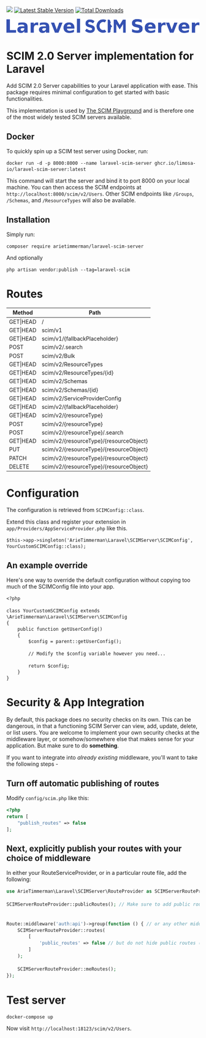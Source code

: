 
![](https://github.com/arietimmerman/laravel-scim-server/workflows/CI/badge.svg)
[![Latest Stable Version](https://poser.pugx.org/arietimmerman/laravel-scim-server/v/stable)](https://packagist.org/packages/arietimmerman/laravel-scim-server)
[![Total Downloads](https://poser.pugx.org/arietimmerman/laravel-scim-server/downloads)](https://packagist.org/packages/arietimmerman/laravel-scim-server)

![Logo of Laravel SCIM Server, the SCIM server implementation from scim.dev, SCIM Playground](./laravel-scim-server.svg)

# SCIM 2.0 Server implementation for Laravel

Add SCIM 2.0 Server capabilities to your Laravel application with ease. This package requires minimal configuration to get started with basic functionalities.

This implementation is used by [The SCIM Playground](https://scim.dev) and is therefore one of the most widely tested SCIM servers available.
## Docker

To quickly spin up a SCIM test server using Docker, run:

~~~
docker run -d -p 8000:8000 --name laravel-scim-server ghcr.io/limosa-io/laravel-scim-server:latest
~~~

This command will start the server and bind it to port 8000 on your local machine. You can then access the SCIM endpoints at `http://localhost:8000/scim/v2/Users`. Other SCIM endpoints like `/Groups`, `/Schemas`, and `/ResourceTypes` will also be available.

## Installation

Simply run:

~~~
composer require arietimmerman/laravel-scim-server
~~~

And optionally

~~~
php artisan vendor:publish --tag=laravel-scim
~~~

# Routes

| Method | Path |
|--------|------|
| GET\|HEAD | / |
| GET\|HEAD | scim/v1 |
| GET\|HEAD | scim/v1/{fallbackPlaceholder} |
| POST | scim/v2/.search |
| POST | scim/v2/Bulk |
| GET\|HEAD | scim/v2/ResourceTypes |
| GET\|HEAD | scim/v2/ResourceTypes/{id} |
| GET\|HEAD | scim/v2/Schemas |
| GET\|HEAD | scim/v2/Schemas/{id} |
| GET\|HEAD | scim/v2/ServiceProviderConfig |
| GET\|HEAD | scim/v2/{fallbackPlaceholder} |
| GET\|HEAD | scim/v2/{resourceType} |
| POST | scim/v2/{resourceType} |
| POST | scim/v2/{resourceType}/.search |
| GET\|HEAD | scim/v2/{resourceType}/{resourceObject} |
| PUT | scim/v2/{resourceType}/{resourceObject} |
| PATCH | scim/v2/{resourceType}/{resourceObject} |
| DELETE | scim/v2/{resourceType}/{resourceObject} |


# Configuration

The configuration is retrieved from `SCIMConfig::class`.

Extend this class and register your extension in `app/Providers/AppServiceProvider.php` like this.

~~~.php
$this->app->singleton('ArieTimmerman\Laravel\SCIMServer\SCIMConfig', YourCustomSCIMConfig::class);
~~~

## An example override

Here's one way to override the default configuration without copying too much of the SCIMConfig file into your app.
~~~.php
<?php

class YourCustomSCIMConfig extends \ArieTimmerman\Laravel\SCIMServer\SCIMConfig
{
    public function getUserConfig()
    {
        $config = parent::getUserConfig();

        // Modify the $config variable however you need...

        return $config;
    }
}
~~~


# Security & App Integration

By default, this package does no security checks on its own. This can be dangerous, in that a functioning SCIM Server can view, add, update, delete, or list users. 
You are welcome to implement your own security checks at the middleware layer, 
or somehow/somewhere else that makes sense for your application. But make sure to do **something**.

If you want to integrate into _already existing_ middleware, you'll want to take the following steps - 

## Turn off automatic publishing of routes

Modify `config/scim.php` like this:
```php
<?php
return [
    "publish_routes" => false
];
```

## Next, explicitly publish your routes with your choice of middleware

In either your RouteServiceProvider, or in a particular route file, add the following:

```php
use ArieTimmerman\Laravel\SCIMServer\RouteProvider as SCIMServerRouteProvider;

SCIMServerRouteProvider::publicRoutes(); // Make sure to add public routes *first*


Route::middleware('auth:api')->group(function () { // or any other middleware you choose
    SCIMServerRouteProvider::routes(
        [
            'public_routes' => false // but do not hide public routes (metadata) behind authentication
        ]
    );

    SCIMServerRouteProvider::meRoutes();
});


```

# Test server

~~~
docker-compose up
~~~

Now visit `http://localhost:18123/scim/v2/Users`.
